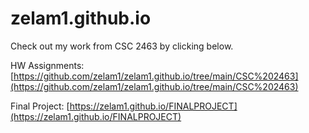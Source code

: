 # zelam1.github.io

Check out my work from CSC 2463 by clicking below.

HW Assignments:
[https://github.com/zelam1/zelam1.github.io/tree/main/CSC%202463](https://github.com/zelam1/zelam1.github.io/tree/main/CSC%202463)

Final Project:
[https://zelam1.github.io/FINALPROJECT](https://zelam1.github.io/FINALPROJECT)
